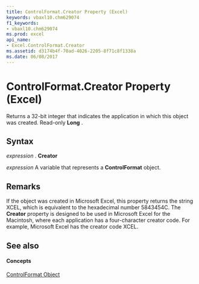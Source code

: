 ```yaml
---
title: ControlFormat.Creator Property (Excel)
keywords: vbaxl10.chm629074
f1_keywords:
- vbaxl10.chm629074
ms.prod: excel
api_name:
- Excel.ControlFormat.Creator
ms.assetid: d3174b4f-70ad-4026-2205-8f71c8f1338a
ms.date: 06/08/2017
---
```



# ControlFormat.Creator Property (Excel)

Returns a 32-bit integer that indicates the application in which this object was created. Read-only **Long** .


## Syntax

 _expression_ . **Creator**

 _expression_ A variable that represents a **ControlFormat** object.


## Remarks

If the object was created in Microsoft Excel, this property returns the string XCEL, which is equivalent to the hexadecimal number 5843454C. The **Creator** property is designed to be used in Microsoft Excel for the Macintosh, where each application has a four-character creator code. For example, Microsoft Excel has the creator code XCEL.


## See also


#### Concepts


[ControlFormat Object](controlformat-object-excel.md)

